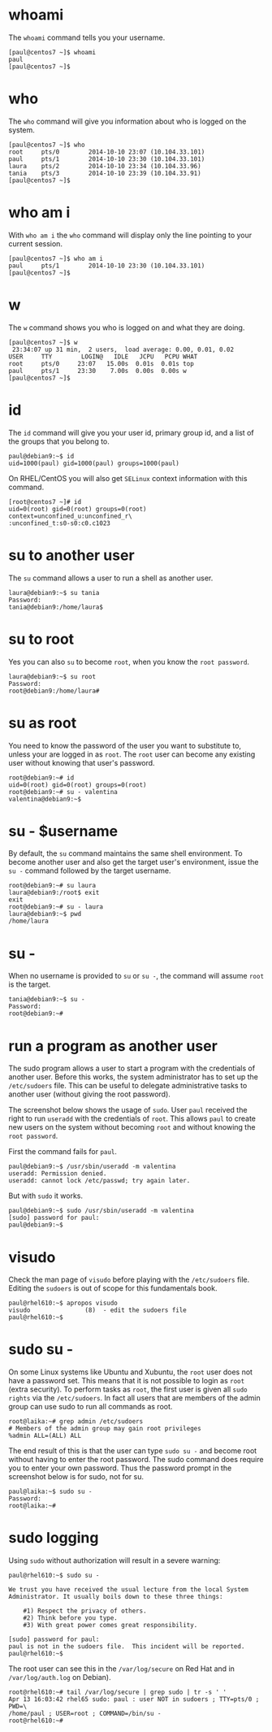 # whoami

The `whoami` command tells you your username.

    [paul@centos7 ~]$ whoami
    paul
    [paul@centos7 ~]$

# who

The `who` command will give you information about who is
logged on the system.

    [paul@centos7 ~]$ who
    root     pts/0        2014-10-10 23:07 (10.104.33.101)
    paul     pts/1        2014-10-10 23:30 (10.104.33.101)
    laura    pts/2        2014-10-10 23:34 (10.104.33.96)
    tania    pts/3        2014-10-10 23:39 (10.104.33.91)
    [paul@centos7 ~]$

# who am i

With `who am i` the `who` command will display only the
line pointing to your current session.

    [paul@centos7 ~]$ who am i
    paul     pts/1        2014-10-10 23:30 (10.104.33.101)
    [paul@centos7 ~]$

# w

The `w` command shows you who is logged on and what they
are doing.

    [paul@centos7 ~]$ w
     23:34:07 up 31 min,  2 users,  load average: 0.00, 0.01, 0.02
    USER     TTY        LOGIN@   IDLE   JCPU   PCPU WHAT
    root     pts/0     23:07   15.00s  0.01s  0.01s top
    paul     pts/1     23:30    7.00s  0.00s  0.00s w
    [paul@centos7 ~]$

# id

The `id` command will give you your user id, primary group
id, and a list of the groups that you belong to.

    paul@debian9:~$ id
    uid=1000(paul) gid=1000(paul) groups=1000(paul)

On RHEL/CentOS you will also get `SELinux` context information with this
command.

    [root@centos7 ~]# id
    uid=0(root) gid=0(root) groups=0(root) context=unconfined_u:unconfined_r\
    :unconfined_t:s0-s0:c0.c1023

# su to another user

The `su` command allows a user to run a shell as another
user.

    laura@debian9:~$ su tania
    Password:
    tania@debian9:/home/laura$

# su to root

Yes you can also `su` to become `root`, when you know the
`root password`.

    laura@debian9:~$ su root
    Password:
    root@debian9:/home/laura#

# su as root

You need to know the password of the user you want to substitute to,
unless your are logged in as `root`. The `root` user can become any
existing user without knowing that user\'s password.

    root@debian9:~# id
    uid=0(root) gid=0(root) groups=0(root)
    root@debian9:~# su - valentina
    valentina@debian9:~$

# su - \$username

By default, the `su` command maintains the same shell environment. To
become another user and also get the target user\'s environment, issue
the `su -` command followed by the target username.

    root@debian9:~# su laura
    laura@debian9:/root$ exit
    exit
    root@debian9:~# su - laura
    laura@debian9:~$ pwd
    /home/laura

# su -

When no username is provided to `su` or `su -`, the command will assume
`root` is the target.

    tania@debian9:~$ su -
    Password:
    root@debian9:~#

# run a program as another user

The sudo program allows a user to start a program with the credentials
of another user. Before this works, the system administrator has to set
up the `/etc/sudoers` file. This can be useful to delegate
administrative tasks to another user (without giving the root password).

The screenshot below shows the usage of `sudo`. User
`paul` received the right to run `useradd` with the credentials of
`root`. This allows `paul` to create new users on the
system without becoming `root` and without knowing the `root password`.

First the command fails for `paul`.

    paul@debian9:~$ /usr/sbin/useradd -m valentina
    useradd: Permission denied.
    useradd: cannot lock /etc/passwd; try again later.

But with `sudo` it works.

    paul@debian9:~$ sudo /usr/sbin/useradd -m valentina
    [sudo] password for paul:
    paul@debian9:~$

# visudo

Check the man page of `visudo` before playing with the
`/etc/sudoers` file. Editing the `sudoers` is out of scope for this
fundamentals book.

    paul@rhel610:~$ apropos visudo
    visudo               (8)  - edit the sudoers file
    paul@rhel610:~$

# sudo su -

On some Linux systems like Ubuntu and Xubuntu, the `root`
user does not have a password set. This means that it is not possible to
login as `root` (extra security). To perform tasks as `root`, the first
user is given all `sudo rights` via the
`/etc/sudoers`. In fact all users that are members of the
admin group can use sudo to run all commands as root.

    root@laika:~# grep admin /etc/sudoers 
    # Members of the admin group may gain root privileges
    %admin ALL=(ALL) ALL

The end result of this is that the user can type
`sudo su -` and become root without having to enter the
root password. The sudo command does require you to enter your own
password. Thus the password prompt in the screenshot below is for sudo,
not for su.

    paul@laika:~$ sudo su -
    Password:
    root@laika:~#

# sudo logging

Using `sudo` without authorization will result in a severe warning:

    paul@rhel610:~$ sudo su -

    We trust you have received the usual lecture from the local System
    Administrator. It usually boils down to these three things:

        #1) Respect the privacy of others.
        #2) Think before you type.
        #3) With great power comes great responsibility.

    [sudo] password for paul:
    paul is not in the sudoers file.  This incident will be reported.
    paul@rhel610:~$

The root user can see this in the `/var/log/secure` on Red Hat and in
`/var/log/auth.log` on Debian).

    root@rhel610:~# tail /var/log/secure | grep sudo | tr -s ' '
    Apr 13 16:03:42 rhel65 sudo: paul : user NOT in sudoers ; TTY=pts/0 ; PWD=\
    /home/paul ; USER=root ; COMMAND=/bin/su -
    root@rhel610:~#

